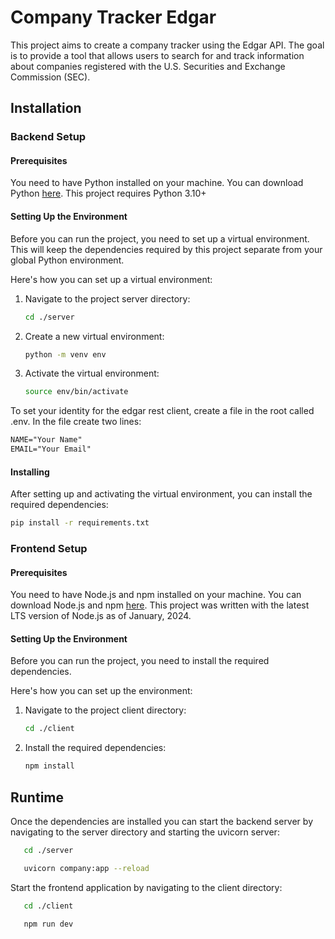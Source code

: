 # Company Tracker Edgar

This project aims to create a company tracker using the Edgar API. The goal is to provide a tool that allows users to search for and track information about companies registered with the U.S. Securities and Exchange Commission (SEC).

## Installation

### Backend Setup

#### Prerequisites

You need to have Python installed on your machine. You can download Python [here](https://www.python.org/downloads/). This project requires Python 3.10+

#### Setting Up the Environment

Before you can run the project, you need to set up a virtual environment. This will keep the dependencies required by this project separate from your global Python environment.

Here's how you can set up a virtual environment:

1. Navigate to the project server directory:

   ```bash
   cd ./server
   ```

2. Create a new virtual environment:

   ```bash
   python -m venv env
   ```

3. Activate the virtual environment:

     ```bash
     source env/bin/activate
     ```

To set your identity for the edgar rest client, create a file in the root called .env. In the file create two lines:

```txt
NAME="Your Name"
EMAIL="Your Email"
```

#### Installing

After setting up and activating the virtual environment, you can install the required dependencies:

```bash
pip install -r requirements.txt
```

### Frontend Setup

#### Prerequisites

You need to have Node.js and npm installed on your machine. You can download Node.js and npm [here](https://nodejs.org/en/download/). This project was written with the latest LTS version of Node.js as of January, 2024.

#### Setting Up the Environment

Before you can run the project, you need to install the required dependencies.

Here's how you can set up the environment:

1. Navigate to the project client directory:

   ```bash
   cd ./client
   ```

2. Install the required dependencies:

   ```bash
   npm install
   ```

## Runtime

Once the dependencies are installed you can start the backend server by navigating to the server directory and starting the uvicorn server:

```bash
   cd ./server
   ```

```bash
   uvicorn company:app --reload
   ```

Start the frontend application by navigating to the client directory:

```bash
   cd ./client
   ```

```bash
   npm run dev
   ```

